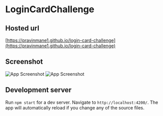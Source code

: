 # LoginCardChallenge

## Hosted url
[https://pravinmane1.github.io/login-card-challenge](https://pravinmane1.github.io/login-card-challenge)
## Screenshot

![App Screenshot](https://i.ibb.co/PhR3wSg/Screenshot-2024-01-26-200458.png)
![App Screenshot](https://i.ibb.co/tCFQtFQ/Screenshot-2024-01-26-200623.png)
## Development server

Run `npm start` for a dev server. Navigate to `http://localhost:4200/`. The app will automatically reload if you change any of the source files.
